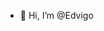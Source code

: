 - 👋 Hi, I’m @Edvigo 

<!---
Edvigo/Edvigo is a ✨ special ✨ repository because its `README.md` (this file) appears on your GitHub profile.
You can click the Preview link to take a look at your changes.
--->
